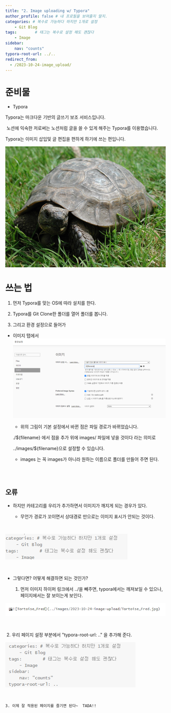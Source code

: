```yaml
---
title: "2. Image uploading w/ Typora"
author_profile: false # 내 프로필을 보여줄지 말지.
categories: # 복수로 가능하다 하지만 1개로 설정
    - Git Blog
tags:        # 태그는 복수로 설정 해도 괜찮다
    - Image
sidebar:   
    nav: "counts"
typora-root-url: ../..
redirect_from:
  - /2023-10-24-image_upload/
---
```




# 준비물

- Typora



Typora는 마크다운 기반의 글쓰기 보조 서비스입니다.

​	노션에 익숙한 저로써는 노션처럼 글을 쓸 수 있게 해주는 Typora를 이용했습니다.

Typora는 이미지 삽입및 글 편집을 편하게 하기에 쓰는 편입니다.

![Tortoise_Fred](/images/2023-10-24-image-upload/Tortoise_Fred.jpg)
<br/>




# 쓰는 법



1. 먼저 Typora를 맞는 OS에 따라 설치를 한다.

2.  Typora를 Git Clone한 폴더를 열어 폴더를 봅니다.

   



3.  그리고 환경 설정으로 들어가

   - 이미지 탭에서![image-20231025105347798](/images/2023-10-24-image-upload/image-20231025105347798.png)

      - 위의 그림이 기본 설정에서 바뀐 점은 파일 경로가 바뀌었습니다.

       ./${filename} 에서 점을 추가 위에 images/ 파일에 넣을 것이다 라는 의미로

       ../images/${filename}으로 설정할 수 있습니다.

     - images 는 꼭 images가 아니라 원하는 이름으로 폴더를 만들어 주면 된다.

<br/>
<br/>



## 오류 

   

   -  하지만 카테고리를 우리가 추가하면서 이미지가 깨지게 되는 경우가 있다.

      - 무언가 경로가 꼬이면서 상대경로 만으로는 이미지 표시가 안되는 것이다.

<br/>

   ![image-20231025105014289](/images/2023-10-24-image-upload/image-20231025105014289.png)

<br/>

   - 그렇다면? 어떻게 해결하면 되는 것인가?
   
     1.  먼저 이미지 하이퍼 링크에서 ../을 빼주면, typora에서는 깨져보일 수 있으나, 페이지에서는 잘 보이는게 보인다.

![image-20231025104640643](/images/2023-10-24-image-upload/image-20231025104640643.png)

<br/>

​	2. 우리 페이지 설정 부분에서 "typora-root-url: .." 을 추가해 준다.

   ![image-20231025113243485](/images/2023-10-24-image-upload/image-20231025113243485.png)

<br/>

	3. 이제 잘 적용된 페이지를 즐기면 된다~  TADA!!

  
